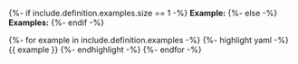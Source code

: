 {%- if include.definition.examples.size == 1 -%}
	**Example:**
{%- else -%}
	**Examples:**
{%- endif -%}

{%- for example in include.definition.examples -%}
	{%- highlight yaml -%}
		{{ example }}
	{%- endhighlight -%}
{%- endfor -%}

